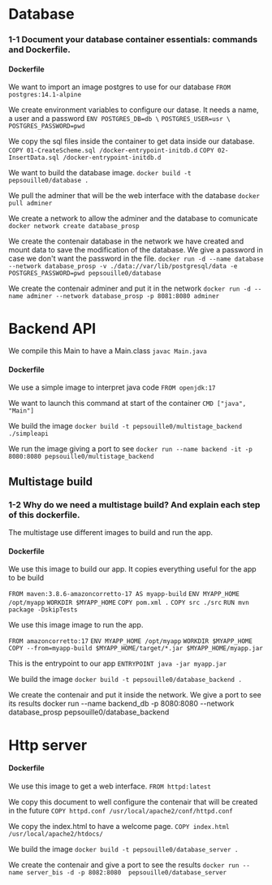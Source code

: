 # Database

### 1-1 Document your database container essentials: commands and Dockerfile.

#### Dockerfile

We want to import an image postgres to use for our database
`FROM postgres:14.1-alpine`

We create environment variables to configure our datase. It needs a name, a user and a password
`ENV POSTGRES_DB=db \`
   `POSTGRES_USER=usr \`
   `POSTGRES_PASSWORD=pwd`

We copy the sql files inside the container to get data inside our database.
`COPY 01-CreateScheme.sql /docker-entrypoint-initdb.d`
`COPY 02-InsertData.sql /docker-entrypoint-initdb.d`

We want to build the database image.
`docker build -t pepsouille0/database .`

We pull the adminer that will be the web interface with the database
`docker pull adminer`

We create a network to allow the adminer and the database to comunicate
`docker network create database_prosp`

We create the contenair database in the network we have created and mount data to save the modification of the database. We give a password in case we don't want the password in the file.
`docker run -d --name database --network database_prosp -v ./data://var/lib/postgresql/data -e POSTGRES_PASSWORD=pwd pepsouille0/database`

We create the contenair adminer and put it in the network
`docker run -d --name adminer --network database_prosp -p 8081:8080 adminer`

# Backend API

We compile this Main to have a Main.class
`javac Main.java`  

#### Dockerfile

We use a simple image to interpret java code
`FROM openjdk:17`

We want to launch this command at start of the container
`CMD ["java", "Main"]`

We build the image
`docker build -t pepsouille0/multistage_backend ./simpleapi`

We run the image giving a port to see
`docker run --name backend -it -p 8080:8080 pepsouille0/multistage_backend`

## Multistage build

### 1-2 Why do we need a multistage build? And explain each step of this dockerfile.

The multistage use different images to build and run the app.

#### Dockerfile

We use this image to build our app. It copies everything useful for the app to be build

`FROM maven:3.8.6-amazoncorretto-17 AS myapp-build`
`ENV MYAPP_HOME /opt/myapp`
`WORKDIR $MYAPP_HOME`
`COPY pom.xml .`
`COPY src ./src`
`RUN mvn package -DskipTests`

We use this image image to run the app. 

`FROM amazoncorretto:17`
`ENV MYAPP_HOME /opt/myapp`
`WORKDIR $MYAPP_HOME`
`COPY --from=myapp-build $MYAPP_HOME/target/*.jar $MYAPP_HOME/myapp.jar`

This is the entrypoint to our app
`ENTRYPOINT java -jar myapp.jar`

We build the image
`docker build -t pepsouille0/database_backend .`

We create the contenair and put it inside the network. We give a port to see its results
docker run --name backend_db -p 8080:8080 --network database_prosp pepsouille0/database_backend

# Http server

#### Dockerfile

We use this image to get a web interface.
`FROM httpd:latest`

We copy this document to well configure the contenair that will be created in the future
`COPY httpd.conf /usr/local/apache2/conf/httpd.conf`

We copy the index.html to have a welcome page.
`COPY index.html /usr/local/apache2/htdocs/`

We build the image
`docker build -t pepsouille0/database_server .`

We create the contenair and give a port to see the results
`docker run --name server_bis -d -p 8082:8080  pepsouille0/database_server`
